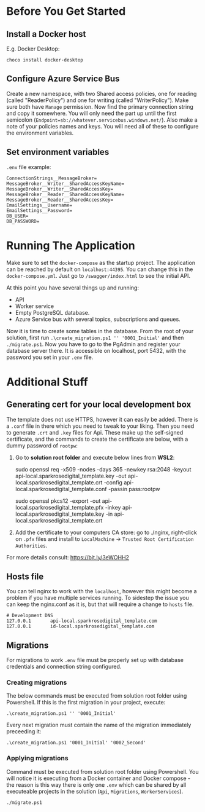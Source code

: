 # Before You Get Started

## Install a Docker host

E.g. Docker Desktop:

    choco install docker-desktop

## Configure Azure Service Bus

Create a new namespace, with two Shared access policies, one for reading (called "ReaderPolicy") and one for writing (called "WriterPolicy"). Make sure both have `Manage` permission. Now find the primary connection string and copy it somewhere. You will only need the part up until the first semicolon (`Endpoint=sb://whatever.servicebus.windows.net/`). Also make a note of your policies names and keys. You will need all of these to configure the environment variables.

## Set environment variables

`.env` file example:

    ConnectionStrings__MessageBroker=
    MessageBroker__Writer__SharedAccessKeyName=
    MessageBroker__Writer__SharedAccessKey=
    MessageBroker__Reader__SharedAccessKeyName=
    MessageBroker__Reader__SharedAccessKey=
    EmailSettings__Username=
    EmailSettings__Password=
    DB_USER=
    DB_PASSWORD=

# Running The Application

Make sure to set the `docker-compose` as the startup project. The application can be reached by default on `localhost:44395`. You can change this in the `docker-compose.yml`. Just go to `/swagger/index.html` to see the initial API.

At this point you have several things up and running:

- API
- Worker service
- Empty PostgreSQL database.
- Azure Service bus with several topics, subscriptions and queues.

Now it is time to create some tables in the database. From the root of your solution, first run `.\create_migration.ps1 '' '0001_Initial'` and then `./migrate.ps1`. Now you have to go to the PgAdmin and register your database server there. It is accessible on localhost, port 5432, with the password you set in your `.env` file.

# Additional Stuff

## Generating cert for your local development box

The template does not use HTTPS, however it can easily be added. There is a `.conf` file in there which you need to tweak to your liking. Then you need to generate `.crt` and `.key` files for Api. These make up the self-signed certificate, and the commands to create the certificate are below, with a dummy password of `rootpw`:

1. Go to **solution root folder** and execute below lines from **WSL2**:

   sudo openssl req -x509 -nodes -days 365 -newkey rsa:2048 -keyout api-local.sparkrosedigital_template.key -out api-local.sparkrosedigital_template.crt -config api-local.sparkrosedigital_template.conf -passin pass:rootpw

   sudo openssl pkcs12 -export -out api-local.sparkrosedigital_template.pfx -inkey api-local.sparkrosedigital_template.key -in api-local.sparkrosedigital_template.crt

2. Add the certificate to your computers CA store: go to ./nginx, right-click on `.pfx` files and install to `LocalMachine` -> `Trusted Root Certification Authorities`.

For more details consult: https://bit.ly/3eWOHH2

## Hosts file

You can tell nginx to work with the `localhost`, however this might become a problem if you have multiple services running. To sidestep the issue you can keep the nginx.conf as it is, but that will require a change to `hosts` file.

    # Development DNS
    127.0.0.1	    api-local.sparkrosedigital_template.com
    127.0.0.1	    id-local.sparkrosedigital_template.com

## Migrations

For migrations to work `.env` file must be properly set up with database credentials and connection string configured.

### Creating migrations

The below commands must be executed from solution root folder using Powershell. If this is the first migration in your project, execute:

    .\create_migration.ps1 '' '0001_Initial'

Every next migration must contain the name of the migration immediately preceeding it:

    .\create_migration.ps1 '0001_Initial' '0002_Second'

### Applying migrations

Command must be executed from solution root folder using Powershell. You will notice it is executing from a Docker container and Docker compose - the reason is this way there is only one `.env` which can be shared by all executeable projects in the solution (`Ąpi`, `Migrations`, `WorkerServices`).

    ./migrate.ps1
